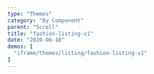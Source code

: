 ```yaml
---
type: "Themes"
category: "By Component"
parent: "Scroll"
title: "fashion-listing-v1"
date: "2020-06-10"
demos: [
  "iframe/themes/listing/fashion-listing-v1"
]
---
```

